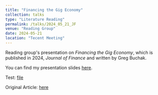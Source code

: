 ```yaml
---
title: "Financing the Gig Economy"
collection: talks
type: "Literature Reading"
permalink: /talks/2024_05_21_JF
venue: "Reading Group"
date: 2024-05-21
location: "Tecent Meeting"
---
```


Reading group's presentation on *Financing the Gig Economy*, which is published in 2024, *Journal of Finance* and written by Greg Buchak.

You can find my presentation slides [here](http://leahxqing.github.io/files/pre_gig_wxq.pdf).

Test: [file](http://leahxqing.github.io/talks/Gig_wxq.pdf)

Original Article: [here](https://onlinelibrary.wiley.com/doi/10.1111/jofi.13292)
